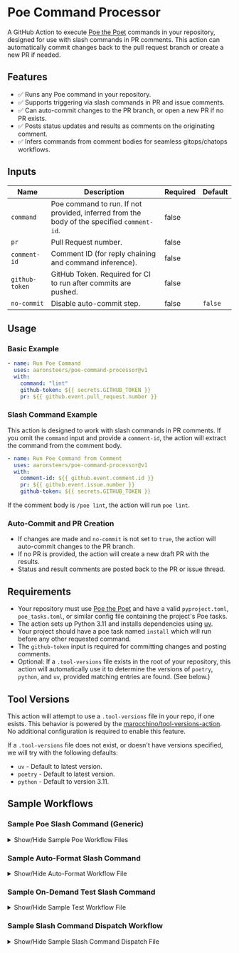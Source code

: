 # Poe Command Processor

A GitHub Action to execute [Poe the Poet](https://github.com/nat-n/poethepoet) commands in your repository, designed for use with slash commands in PR comments. This action can automatically commit changes back to the pull request branch or create a new PR if needed.

## Features

- ✅ Runs any Poe command in your repository.
- ✅ Supports triggering via slash commands in PR and issue comments.
- ✅ Can auto-commit changes to the PR branch, or open a new PR if no PR exists.
- ✅ Posts status updates and results as comments on the originating comment.
- ✅ Infers commands from comment bodies for seamless gitops/chatops workflows.

## Inputs

| Name           | Description                                                                 | Required | Default  |
|----------------|-----------------------------------------------------------------------------|----------|----------|
| `command`      | Poe command to run. If not provided, inferred from the body of the specified `comment-id`. | false    |          |
| `pr`           | Pull Request number.                                                        | false    |          |
| `comment-id`   | Comment ID (for reply chaining and command inference).                      | false    |          |
| `github-token` | GitHub Token. Required for CI to run after commits are pushed.              | false    |          |
| `no-commit`    | Disable auto-commit step.                                                   | false    | `false`  |

## Usage

### Basic Example

```yaml
- name: Run Poe Command
  uses: aaronsteers/poe-command-processor@v1
  with:
    command: "lint"
    github-token: ${{ secrets.GITHUB_TOKEN }}
    pr: ${{ github.event.pull_request.number }}
```

### Slash Command Example

This action is designed to work with slash commands in PR comments. If you omit the `command` input and provide a `comment-id`, the action will extract the command from the comment body.

```yaml
- name: Run Poe Command from Comment
  uses: aaronsteers/poe-command-processor@v1
  with:
    comment-id: ${{ github.event.comment.id }}
    pr: ${{ github.event.issue.number }}
    github-token: ${{ secrets.GITHUB_TOKEN }}
```

If the comment body is `/poe lint`, the action will run `poe lint`.

### Auto-Commit and PR Creation

- If changes are made and `no-commit` is not set to `true`, the action will auto-commit changes to the PR branch.
- If no PR is provided, the action will create a new draft PR with the results.
- Status and result comments are posted back to the PR or issue thread.

## Requirements

- Your repository must use [Poe the Poet](https://github.com/nat-n/poethepoet) and have a valid `pyproject.toml`,  `poe_tasks.toml`, or similar config file containing the project's Poe tasks.
- The action sets up Python 3.11 and installs dependencies using [uv](https://github.com/astral-sh/uv).
- Your project should have a poe task named `install` which will run before any other requested command.
- The `github-token` input is required for committing changes and posting comments.
- Optional: If a `.tool-versions` file exists in the root of your repository, this action will automatically use it to determine the versions of `poetry`, `python`, and `uv`, provided matching entries are found. (See below.)

## Tool Versions

This action will attempt to use a `.tool-versions` file in your repo, if one esists. This behavior is powered by the [marocchino/tool-versions-action](https://github.com/marocchino/tool-versions-action). No additional configuration is required to enable this feature.

If a `.tool-versions` file does not exist, or doesn't have versions specified, we will try with the following defaults:

- `uv` - Default to latest version.
- `poetry` - Default to latest version.
- `python` - Default to version 3.11.

## Sample Workflows

### Sample Poe Slash Command (Generic)

<details>
<summary>Show/Hide Sample Poe Workflow Files</summary>

```yaml
# .github/workflows/poe-command.yml:
name: On-Demand Poe Task

on:
  workflow_dispatch:
    inputs:
      pr:
        description: "PR Number. If omitted, a new PR will be created."
        type: string
        required: false
      comment-id:
        description: "Comment ID (Optional)"
        type: string
        required: false

permissions:
  contents: write
  pull-requests: write
  issues: write

jobs:
  run-poe-command:
    env:
      SOME_ENV_VAR: ${{ secrets.some_value }}
    runs-on: ubuntu-latest
    steps:
      - name: Run Poe Slash Command Processor
        uses: aaronsteers/poe-command-processor@v1
        with:
          pr: ${{ github.event.inputs.pr }}
          comment-id: ${{ github.event.inputs.comment-id }}
          github-token: ${{ secrets.MY_GH_PAT_TOKEN }}
```

</details>

### Sample Auto-Format Slash Command

<details>
<summary>Show/Hide Auto-Format Workflow File</summary>

```yaml
# .github/workflows/format-command.yml:
name: On-Demand Format Task

on:
  workflow_dispatch:
    inputs:
      pr:
        description: "PR Number. If omitted, a new PR will be created."
        type: string
        required: false
      comment-id:
        description: "Comment ID (Optional)"
        type: string
        required: false

permissions:
  contents: write
  pull-requests: write
  issues: write

jobs:
  run-poe-command:
    env:
      SOME_ENV_VAR: ${{ secrets.some_value }}
    runs-on: ubuntu-latest
    steps:
      - name: Run Poe Slash Command Processor
        uses: aaronsteers/poe-command-processor@v1
        with:
          command: format
          pr: ${{ github.event.inputs.pr }}
          comment-id: ${{ github.event.inputs.comment-id }}
          github-token: ${{ secrets.MY_GH_PAT_TOKEN }}
```

</details>


### Sample On-Demand Test Slash Command

<details>
<summary>Show/Hide Sample Test Workflow File</summary>

```yaml
# .github/workflows/test-command.yml:
name: On-Demand Test Task

on:
  workflow_dispatch:
    inputs:
      pr:
        description: "PR Number. If omitted, a new PR will be created."
        type: string
        required: false
      comment-id:
        description: "Comment ID (Optional)"
        type: string
        required: false

permissions:
  pull-requests: write
  issues: write

jobs:
  run-poe-command:
    env:
      SOME_ENV_VAR: ${{ secrets.some_value }}
    runs-on: ubuntu-latest
    steps:
      - name: Run Poe Slash Command Processor
        uses: aaronsteers/poe-command-processor@v1
        with:
          command: test
          no-commit: "true"  # No changes expected from 'test' task
          pr: ${{ github.event.inputs.pr }}
          comment-id: ${{ github.event.inputs.comment-id }}
          github-token: ${{ secrets.MY_GH_PAT_TOKEN }}
```

</details>


### Sample Slash Command Dispatch Workflow

<details>
<summary>Show/Hide Sample Slash Command Dispatch File</summary>


```yaml
# .github/workflows/slash-command-dispatch.yml:
name: Slash Command Dispatch

on:
  issue_comment:
    types: [created]

jobs:
  slashCommandDispatch:
    # Only allow slash commands on pull request (not on issues)
    runs-on: ubuntu-latest
    steps:
      - name: Slash Command Dispatch
        id: dispatch
        uses: peter-evans/slash-command-dispatch@v4
        with:
          repository: ${{ github.repository }}
          token: ${{ github.token }}
          dispatch-type: workflow
          issue-type: both
          commands: |
            poe
            format
            test
          static-args: |
            comment-id=${{ github.event.comment.id }}
            pr=${{ github.event.issue.pull_request != null && github.event.issue.number || '' }}
          # Only run for users with 'write' permission on the main repository
          permission: write

      - name: Edit comment with error message
        if: steps.dispatch.outputs.error-message
        uses: peter-evans/create-or-update-comment@v4
        with:
          comment-id: ${{ github.event.comment.id }}
          body: |
            > Error: ${{ steps.dispatch.outputs.error-message }}

```

<details>

## License

This project is licensed under the terms of the [MIT License](LICENSE).
